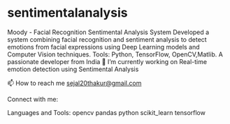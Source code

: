 # sentimentalanalysis
Moody - Facial Recognition Sentimental Analysis System Developed a system combining facial recognition and sentiment analysis to detect  emotions from facial expressions using Deep Learning models and Computer Vision  techniques. Tools: Python, TensorFlow, OpenCV,Matlib.
A passionate developer from India
🔭 I’m currently working on Real-time emotion detection using Sentimental Analysis

📫 How to reach me sejal20thakur@gmail.com

Connect with me:

Languages and Tools:
opencv pandas python scikit_learn tensorflow
